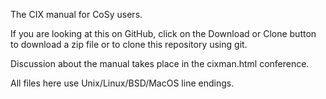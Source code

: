 The CIX manual for CoSy users.

If you are looking at this on GitHub, click
on the Download or Clone button to download
a zip file or to clone this repository using
git.

Discussion about the manual takes place
in the cixman.html conference.

All files here use Unix/Linux/BSD/MacOS line endings.


